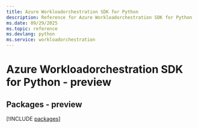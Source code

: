 ```yaml
---
title: Azure Workloadorchestration SDK for Python
description: Reference for Azure Workloadorchestration SDK for Python
ms.date: 09/29/2025
ms.topic: reference
ms.devlang: python
ms.service: workloadorchestration
---
```

# Azure Workloadorchestration SDK for Python - preview
## Packages - preview
[!INCLUDE [packages](workloadorchestration-index.md)]